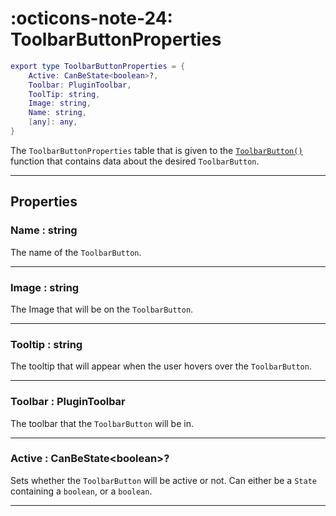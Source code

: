 <h1 class="api-header" markdown>
    <span class="api-icon" markdown>:octicons-note-24:</span>
    <span class="api-title">ToolbarButtonProperties</span>
</h1>

```lua
export type ToolbarButtonProperties = {
	Active: CanBeState<boolean>?,
	Toolbar: PluginToolbar,
	ToolTip: string,
	Image: string,
	Name: string,
	[any]: any,
}
```

The `ToolbarButtonProperties` table that is given to the [`ToolbarButton()`](../members/ToolbarButton.md) function that contains data about the desired `ToolbarButton`.

----

## Properties

<h3 markdown>
	Name
	<span class="api-property-type">
		: string
	</span>
</h3>

The name of the `ToolbarButton`.

----

<h3 markdown>
	Image
	<span class="api-property-type">
		: string
	</span>
</h3>

The Image that will be on the `ToolbarButton`.

----

<h3 markdown>
	Tooltip
	<span class="api-property-type">
		: string
	</span>
</h3>

The tooltip that will appear when the user hovers over the `ToolbarButton`.

----

<h3 markdown>
	Toolbar
	<span class="api-property-type">
		: PluginToolbar
	</span>
</h3>

The toolbar that the `ToolbarButton` will be in.

----

<h3 markdown>
	Active
	<span class="api-property-type">
		: CanBeState&lt;boolean&gt;?
	</span>
</h3>

Sets whether the `ToolbarButton` will be active or not. Can either be a `State` containing a `boolean`, or a `boolean`.

----